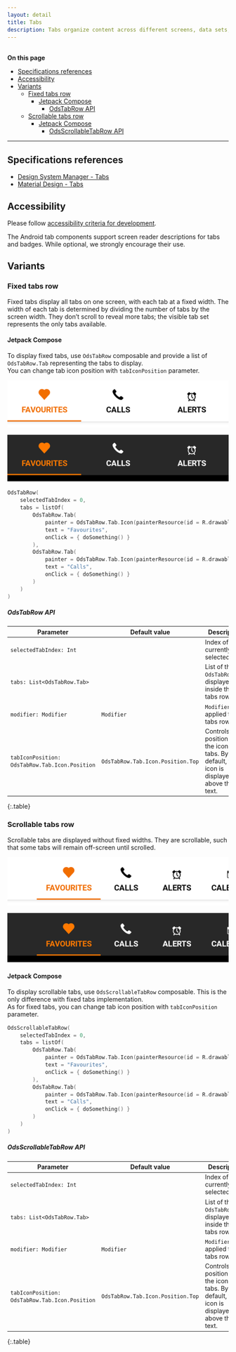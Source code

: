 ```yaml
---
layout: detail
title: Tabs
description: Tabs organize content across different screens, data sets, and other interactions.
---
```


<br>**On this page**

* [Specifications references](#specifications-references)
* [Accessibility](#accessibility)
* [Variants](#variants)
    * [Fixed tabs row](#fixed-tabs-row)
        * [Jetpack Compose](#jetpack-compose)
            * [OdsTabRow API](#odstabrow-api)
    * [Scrollable tabs row](#scrollable-tabs-row)
        * [Jetpack Compose](#jetpack-compose-1)
            * [OdsScrollableTabRow API](#odsscrollabletabrow-api)

---

## Specifications references

- [Design System Manager - Tabs](https://system.design.orange.com/0c1af118d/p/513d27-tabs/b/50cb71)
- [Material Design - Tabs](https://material.io/components/tabs/)

## Accessibility

Please follow [accessibility criteria for development](https://a11y-guidelines.orange.com/en/mobile/android/development/).

The Android tab components support screen reader descriptions for tabs and
badges. While optional, we strongly encourage their use.

## Variants

### Fixed tabs row

Fixed tabs display all tabs on one screen, with each tab at a fixed width. The
width of each tab is determined by dividing the number of tabs by the screen
width. They don’t scroll to reveal more tabs; the visible tab set represents the
only tabs available.

#### Jetpack Compose

To display fixed tabs, use `OdsTabRow` composable and provide a list of `OdsTabRow.Tab` representing the tabs to display.  
You can change tab icon position with `tabIconPosition` parameter.

![Fixed tabs light](images/tabs_fixed_light.png)

![Fixed tabs dark](images/tabs_fixed_dark.png)

```kotlin
OdsTabRow(
    selectedTabIndex = 0,
    tabs = listOf(
        OdsTabRow.Tab(
            painter = OdsTabRow.Tab.Icon(painterResource(id = R.drawable.ic_heart)),
            text = "Favourites",
            onClick = { doSomething() }
        ),
        OdsTabRow.Tab(
            painter = OdsTabRow.Tab.Icon(painterResource(id = R.drawable.ic_call)),
            text = "Calls",
            onClick = { doSomething() }
        )
    )
)
```

##### OdsTabRow API

Parameter | Default&nbsp;value | Description
-- | -- | --
`selectedTabIndex: Int` | | Index of the currently selected tab
`tabs: List<OdsTabRow.Tab>` | | List of the `OdsTabRow.Tab` displayed inside this tabs row
`modifier: Modifier` | `Modifier` | `Modifier` applied to the tabs row
`tabIconPosition: OdsTabRow.Tab.Icon.Position` | `OdsTabRow.Tab.Icon.Position.Top` | Controls the position of the icon in the tabs. By default, the icon is displayed above the text.
{:.table}

### Scrollable tabs row

Scrollable tabs are displayed without fixed widths. They are scrollable, such
that some tabs will remain off-screen until scrolled.

![Scrollable tabs light](images/tabs_scrollable_light.png)

![Scrollable tabs dark](images/tabs_scrollable_dark.png)

#### Jetpack Compose

To display scrollable tabs, use `OdsScrollableTabRow` composable. This is the only difference with fixed tabs implementation.  
As for fixed tabs, you can change tab icon position with `tabIconPosition` parameter.

```kotlin
OdsScrollableTabRow(
    selectedTabIndex = 0,
    tabs = listOf(
        OdsTabRow.Tab(
            painter = OdsTabRow.Tab.Icon(painterResource(id = R.drawable.ic_heart)),
            text = "Favourites",
            onClick = { doSomething() }
        ),
        OdsTabRow.Tab(
            painter = OdsTabRow.Tab.Icon(painterResource(id = R.drawable.ic_call)),
            text = "Calls",
            onClick = { doSomething() }
        )
    )
)
```

##### OdsScrollableTabRow API

Parameter | Default&nbsp;value | Description
-- | -- | --
`selectedTabIndex: Int` | | Index of the currently selected tab
`tabs: List<OdsTabRow.Tab>` | | List of the `OdsTabRow.Tab` displayed inside this tabs row
`modifier: Modifier` | `Modifier` | `Modifier` applied to the tabs row
`tabIconPosition: OdsTabRow.Tab.Icon.Position` | `OdsTabRow.Tab.Icon.Position.Top` | Controls the position of the icon in the tabs. By default, the icon is displayed above the text.
{:.table}